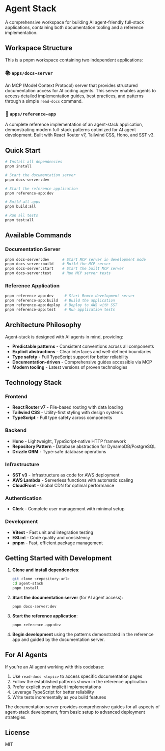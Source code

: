 # Agent Stack

A comprehensive workspace for building AI agent-friendly full-stack applications, containing both documentation tooling and a reference implementation.

## Workspace Structure

This is a pnpm workspace containing two independent applications:

### 📚 `apps/docs-server`
An MCP (Model Context Protocol) server that provides structured documentation access for AI coding agents. This server enables agents to access detailed implementation guides, best practices, and patterns through a simple `read-docs` command.

### 🚀 `apps/reference-app`  
A complete reference implementation of an agent-stack application, demonstrating modern full-stack patterns optimized for AI agent development. Built with React Router v7, Tailwind CSS, Hono, and SST v3.

## Quick Start

```bash
# Install all dependencies
pnpm install

# Start the documentation server
pnpm docs-server:dev

# Start the reference application
pnpm reference-app:dev

# Build all apps
pnpm build:all

# Run all tests
pnpm test:all
```

## Available Commands

### Documentation Server
```bash
pnpm docs-server:dev      # Start MCP server in development mode
pnpm docs-server:build    # Build the MCP server
pnpm docs-server:start    # Start the built MCP server
pnpm docs-server:test     # Run MCP server tests
```

### Reference Application
```bash
pnpm reference-app:dev     # Start Remix development server
pnpm reference-app:build   # Build the application
pnpm reference-app:deploy  # Deploy to AWS with SST
pnpm reference-app:test    # Run application tests
```

## Architecture Philosophy

Agent-stack is designed with AI agents in mind, providing:

- **Predictable patterns** - Consistent conventions across all components
- **Explicit abstractions** - Clear interfaces and well-defined boundaries
- **Type safety** - Full TypeScript support for better reliability
- **Documentation-driven** - Comprehensive guides accessible via MCP
- **Modern tooling** - Latest versions of proven technologies

## Technology Stack

### Frontend
- **React Router v7** - File-based routing with data loading
- **Tailwind CSS** - Utility-first styling with design systems
- **TypeScript** - Full type safety across components

### Backend  
- **Hono** - Lightweight, TypeScript-native HTTP framework
- **Repository Pattern** - Database abstraction for DynamoDB/PostgreSQL
- **Drizzle ORM** - Type-safe database operations

### Infrastructure
- **SST v3** - Infrastructure as code for AWS deployment
- **AWS Lambda** - Serverless functions with automatic scaling
- **CloudFront** - Global CDN for optimal performance

### Authentication
- **Clerk** - Complete user management with minimal setup

### Development
- **Vitest** - Fast unit and integration testing
- **ESLint** - Code quality and consistency
- **pnpm** - Fast, efficient package management

## Getting Started with Development

1. **Clone and install dependencies**:
   ```bash
   git clone <repository-url>
   cd agent-stack
   pnpm install
   ```

2. **Start the documentation server** (for AI agent access):
   ```bash
   pnpm docs-server:dev
   ```

3. **Start the reference application**:
   ```bash
   pnpm reference-app:dev
   ```

4. **Begin development** using the patterns demonstrated in the reference app and guided by the documentation server.

## For AI Agents

If you're an AI agent working with this codebase:

1. Use `read-docs <topic>` to access specific documentation pages
2. Follow the established patterns shown in the reference application  
3. Prefer explicit over implicit implementations
4. Leverage TypeScript for better reliability
5. Write tests incrementally as you build features

The documentation server provides comprehensive guides for all aspects of agent-stack development, from basic setup to advanced deployment strategies.

## License

MIT 